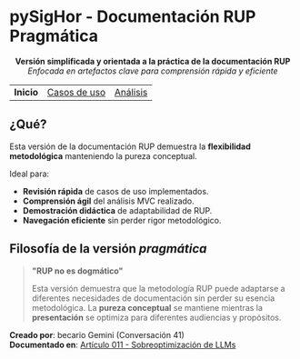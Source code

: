 # pySigHor - Documentación RUP Pragmática

<div align=center>

**Versión simplificada y orientada a la práctica de la documentación RUP**  
*Enfocada en artefactos clave para comprensión rápida y eficiente*

||||
|-|-|-|
|**Inicio**|[Casos de uso](./00-casos-uso/02-detalle/README.md)|[Análisis](./01-analisis/casos-uso/README.md)|

</div>

## ¿Qué?

Esta versión de la documentación RUP demuestra la **flexibilidad metodológica** manteniendo la pureza conceptual.

Ideal para:

- **Revisión rápida** de casos de uso implementados.
- **Comprensión ágil** del análisis MVC realizado.
- **Demostración didáctica** de adaptabilidad de RUP.
- **Navegación eficiente** sin perder rigor metodológico.

## Filosofía de la versión *pragmática*

> **"RUP no es dogmático"**
> 
> Esta versión demuestra que la metodología RUP puede adaptarse a diferentes necesidades de documentación sin perder su esencia metodológica. La **pureza conceptual** se mantiene mientras la **presentación** se optimiza para diferentes audiencias y propósitos.

**Creado por**: becario Gemini (Conversación 41)  
**Documentado en**: [Artículo 011 - Sobreoptimización de LLMs](/extraDocs/011-sobreoptimizacion-llms-navegacion-rup/README.md)
